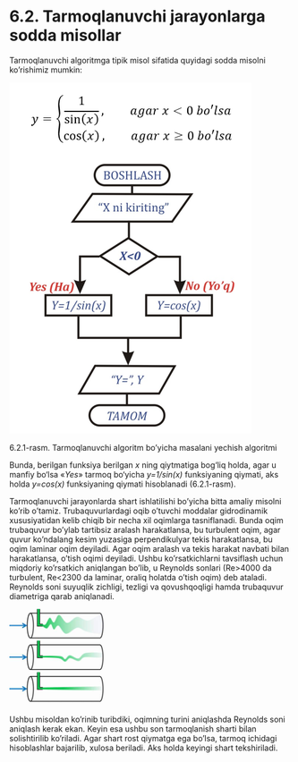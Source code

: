 # 6.2. Tarmoqlanuvchi jarayonlarga sodda misollar

Tarmoqlanuvchi algoritmga tipik misol sifatida quyidagi sodda misolni ko’rishimiz mumkin:

![](../.gitbook/assets/image.png)

6.2.1-rasm. Tarmoqlanuvchi algoritm bo’yicha masalani yechish algoritmi

Bunda, berilgan funksiya berilgan _x_ ning qiytmatiga bog‘liq holda, agar u manfiy bo‘lsa «_Yes_» tarmoq bo‘yicha _y=1/sin(x)_ funksiyaning qiymati, aks holda _y=cos(x)_ funksiyaning qiymati hisoblanadi (6.2.1-rasm).

Tarmoqlanuvchi jarayonlarda shart ishlatilishi bo’yicha bitta amaliy misolni ko’rib o’tamiz. Trubaquvurlardagi oqib o’tuvchi moddalar gidrodinamik xususiyatidan kelib chiqib bir necha xil oqimlarga tasniflanadi. Bunda oqim trubaquvur bo’ylab tartibsiz aralash harakatlansa, bu turbulent oqim, agar quvur ko’ndalang kesim yuzasiga perpendikulyar tekis harakatlansa, bu oqim laminar oqim deyiladi. Agar oqim aralash va tekis harakat navbati bilan harakatlansa, o’tish oqimi deyiladi. Ushbu ko’rsatkichlarni tavsiflash uchun miqdoriy ko’rsatkich aniqlangan bo’lib, u Reynolds sonlari (Re>4000 da turbulent, Re<2300 da laminar, oraliq holatda o’tish oqim) deb ataladi. Reynolds soni suyuqlik zichligi, tezligi va qovushqoqligi hamda trubaquvur diametriga qarab aniqlanadi.

![](<../.gitbook/assets/image (2).png>)

Ushbu misoldan ko’rinib turibdiki, oqimning turini aniqlashda Reynolds soni aniqlash kerak ekan. Keyin esa ushbu son tarmoqlanish sharti bilan solishtirilib ko’riladi. Agar shart rost qiymatga ega bo’lsa, tarmoq ichidagi hisoblashlar bajarilib, xulosa beriladi. Aks holda keyingi shart tekshiriladi.
